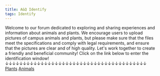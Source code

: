 ```yaml
---
title: A&Q Identify
tags: Identify
---
```


Welcome to our forum dedicated to exploring and sharing experiences and information about animals and plants. 
We encourage users to upload pictures of campus animals and plants, but please make sure that the files meet the specifications and comply with legal requirements, and ensure that the pictures are clear and of high quality. 
Let's work together to create a friendly and beneficial community! 
Click on the link below to enter the identification window!
↓↓↓↓↓↓↓↓↓↓↓↓↓↓↓↓↓↓↓↓↓↓↓↓↓↓↓↓↓↓↓↓↓↓↓↓↓↓↓↓
[Plants](http://localhost:8504/)
[Animals](http://localhost:8506/)

<!--more-->